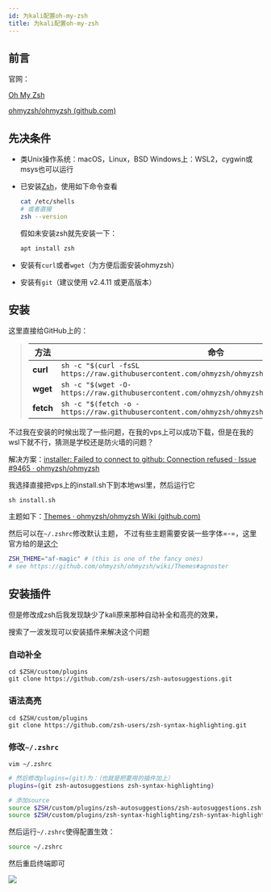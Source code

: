 ```yaml
---
id: 为kali配置oh-my-zsh
title: 为kali配置oh-my-zsh
---
```


## 前言

官网：

[Oh My Zsh](https://ohmyz.sh/)

[ohmyzsh/ohmyzsh (github.com)](https://github.com/ohmyzsh/ohmyzsh)



## 先决条件

  - 类Unix操作系统：macOS，Linux，BSD
    Windows上：WSL2，cygwin或msys也可以运行

  - 已安装[Zsh](https://www.zsh.org/)，使用如下命令查看

    ```sh
    cat /etc/shells
    # 或者直接
    zsh --version
    ```

    假如未安装zsh就先安装一下：

    ```sh
    apt install zsh
    ```

  - 安装有`curl`或者`wget`（为方便后面安装ohmyzsh）

  - 安装有`git`（建议使用 v2.4.11 或更高版本）

## 安装

这里直接给GitHub上的：

> | 方法      | 命令                                                         |
> | --------- | ------------------------------------------------------------ |
> | **curl**  | `sh -c "$(curl -fsSL https://raw.githubusercontent.com/ohmyzsh/ohmyzsh/master/tools/install.sh)"` |
> | **wget**  | `sh -c "$(wget -O- https://raw.githubusercontent.com/ohmyzsh/ohmyzsh/master/tools/install.sh)"` |
> | **fetch** | `sh -c "$(fetch -o - https://raw.githubusercontent.com/ohmyzsh/ohmyzsh/master/tools/install.sh)"` |

不过我在安装的时候出现了一些问题，在我的vps上可以成功下载，但是在我的wsl下就不行，猜测是学校还是防火墙的问题？

解决方案：[installer: Failed to connect to github: Connection refused · Issue #9465 · ohmyzsh/ohmyzsh](https://github.com/ohmyzsh/ohmyzsh/issues/9465)

我选择直接把vps上的install.sh下到本地wsl里，然后运行它

```vps
sh install.sh
```

主题如下：[Themes · ohmyzsh/ohmyzsh Wiki (github.com)](https://github.com/ohmyzsh/ohmyzsh/wiki/Themes)

然后可以在`~/.zshrc`修改默认主题，
不过有些主题需要安装一些字体=-=，这里官方给的是[这个](https://github.com/powerline/fonts)

```sh
ZSH_THEME="af-magic" # (this is one of the fancy ones)
# see https://github.com/ohmyzsh/ohmyzsh/wiki/Themes#agnoster
```



## 安装插件

但是修改成zsh后我发现缺少了kali原来那种自动补全和高亮的效果，

搜索了一波发现可以安装插件来解决这个问题

### 自动补全

```
cd $ZSH/custom/plugins
git clone https://github.com/zsh-users/zsh-autosuggestions.git
```

### 语法高亮

```
cd $ZSH/custom/plugins
git clone https://github.com/zsh-users/zsh-syntax-highlighting.git
```

### 修改`~/.zshrc`

```
vim ~/.zshrc
```

```sh
# 然后修改plugins=(git)为：（也就是把要用的插件加上）
plugins=(git zsh-autosuggestions zsh-syntax-highlighting)

# 添加source
source $ZSH/custom/plugins/zsh-autosuggestions/zsh-autosuggestions.zsh
source $ZSH/custom/plugins/zsh-syntax-highlighting/zsh-syntax-highlighting.zsh
```

然后运行`~/.zshrc`使得配置生效：

```sh
source ~/.zshrc
```

然后重启终端即可

![](https://s2.loli.net/2022/03/29/Ik8SBDqt7p6vgOH.png)
